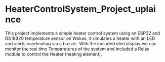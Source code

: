 # HeaterControlSystem_Project_uplaince
 This project implements a simple heater control system using an ESP32 and DS18B20 temperature sensor on Wokwi. It simulates a heater with an LED and alerts overheating via a buzzer. With the included oled display we can monitor the real time Temparatures of the system and included a Relay module to control the Heater (heating element).
